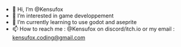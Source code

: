 - 👋 Hi, I’m @Kensufox
- 👀 I’m interested in game developpement
- 🌱 I’m currently learning to use godot and aseprite
- 📫 How to reach me : @Kensufox on discord/itch.io or my email : kensufox.coding@gmail.com
